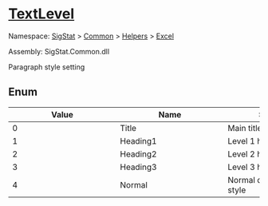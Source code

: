 # [TextLevel](./TextLevel.md)
Namespace: [SigStat]() > [Common](./../../README.md) > [Helpers](./../README.md) > [Excel](./README.md)

Assembly: SigStat.Common.dll


Paragraph style setting

##	Enum

| Value | Name | Summary | 
| --- | --- | --- | 
| 0<div style="width: 200px">| Title<div style="width: 200px">| Main title<div style="width: 200px">| <br>
| 1<div style="width: 200px">| Heading1<div style="width: 200px">| Level 1 heading<div style="width: 200px">| <br>
| 2<div style="width: 200px">| Heading2<div style="width: 200px">| Level 2 heading<div style="width: 200px">| <br>
| 3<div style="width: 200px">| Heading3<div style="width: 200px">| Level 3 heading<div style="width: 200px">| <br>
| 4<div style="width: 200px">| Normal<div style="width: 200px">| Normal document body style<div style="width: 200px">| <br>


